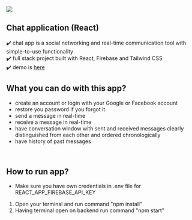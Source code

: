 <img src="https://user-images.githubusercontent.com/102720711/203572288-4cd8424c-b518-4135-be1b-20d8eb38b77d.png"/> 

## Chat application (React)

:heavy_check_mark: chat app is a social networking and real-time communication tool with simple-to-use functionality<br />
:heavy_check_mark: full stack project built with React, Firebase and Tailwind CSS<br />
:heavy_check_mark: demo is [here](https://messages-b4e24.firebaseapp.com/)


## What you can do with this app?
- create an account or login with your Google or Facebook account
- restore you password if you forgot it 
- send a message in real-time
- receive a message in real-time
- have conversation window with sent and received messages clearly distinguished from each other and ordered chronologically
- have history of past messages
<br />

## How to run app?
- Make sure you have own credentials in .env file for REACT_APP_FIREBASE_API_KEY
1. Open your terminal and run command "npm install"
3. Having terminal open on backend run command "npm start"
